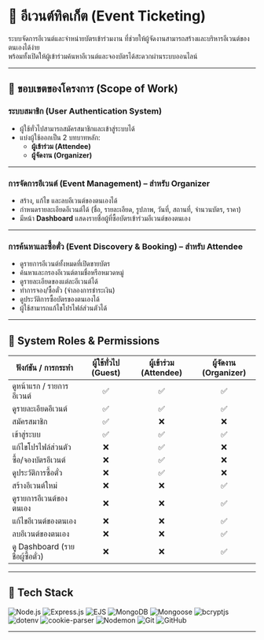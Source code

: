 # 🎫 อีเวนต์ทิคเก็ต (Event Ticketing)

ระบบจัดการอีเวนต์และจำหน่ายบัตรเข้าร่วมงาน ที่ช่วยให้ผู้จัดงานสามารถสร้างและบริหารอีเวนต์ของตนเองได้ง่าย  
พร้อมทั้งเปิดให้ผู้เข้าร่วมค้นหาอีเวนต์และจองบัตรได้สะดวกผ่านระบบออนไลน์

---

## 🧭 ขอบเขตของโครงการ (Scope of Work)

### ระบบสมาชิก (User Authentication System)
- ผู้ใช้ทั่วไปสามารถสมัครสมาชิกและเข้าสู่ระบบได้
- แบ่งผู้ใช้ออกเป็น 2 บทบาทหลัก:
  - **ผู้เข้าร่วม (Attendee)**  
  - **ผู้จัดงาน (Organizer)**

---

### การจัดการอีเวนต์ (Event Management) – สำหรับ Organizer
- สร้าง, แก้ไข และลบอีเวนต์ของตนเองได้
- กำหนดรายละเอียดอีเวนต์ได้ (ชื่อ, รายละเอียด, รูปภาพ, วันที่, สถานที่, จำนวนบัตร, ราคา)
- มีหน้า **Dashboard** แสดงรายชื่อผู้ที่ซื้อบัตรเข้าร่วมอีเวนต์ของตนเอง

---

### การค้นหาและซื้อตั๋ว (Event Discovery & Booking) – สำหรับ Attendee
- ดูรายการอีเวนต์ทั้งหมดที่เปิดขายบัตร
- ค้นหาและกรองอีเวนต์ตามชื่อหรือหมวดหมู่
- ดูรายละเอียดของแต่ละอีเวนต์ได้
- ทำการจอง/ซื้อตั๋ว (จำลองการชำระเงิน)
- ดูประวัติการซื้อบัตรของตนเองได้
- ผู้ใช้สามารถแก้ไขโปรไฟล์ส่วนตัวได้

---

## 🔐 System Roles & Permissions

| ฟังก์ชัน / การกระทำ | ผู้ใช้ทั่วไป (Guest) | ผู้เข้าร่วม (Attendee) | ผู้จัดงาน (Organizer) |
|----------------------|:--------------------:|:-----------------------:|:----------------------:|
| ดูหน้าแรก / รายการอีเวนต์ | ✅ | ✅ | ✅ |
| ดูรายละเอียดอีเวนต์ | ✅ | ✅ | ✅ |
| สมัครสมาชิก | ✅ | ❌ | ❌ |
| เข้าสู่ระบบ | ✅ | ✅ | ✅ |
| แก้ไขโปรไฟล์ส่วนตัว | ❌ | ✅ | ❌ |
| ซื้อ/จองบัตรอีเวนต์ | ❌ | ✅ | ❌ |
| ดูประวัติการซื้อตั๋ว | ❌ | ✅ | ❌ |
| สร้างอีเวนต์ใหม่ | ❌ | ❌ | ✅ |
| ดูรายการอีเวนต์ของตนเอง | ❌ | ❌ | ✅ |
| แก้ไขอีเวนต์ของตนเอง | ❌ | ❌ | ✅ |
| ลบอีเวนต์ของตนเอง | ❌ | ❌ | ✅ |
| ดู Dashboard (รายชื่อผู้ซื้อตั๋ว) | ❌ | ❌ | ✅ |

---

## 🧩 Tech Stack

![Node.js](https://img.shields.io/badge/Node.js-43853D?style=for-the-badge&logo=node.js&logoColor=white)
![Express.js](https://img.shields.io/badge/Express.js-9C9C9C?style=for-the-badge&logo=express&logoColor=white)
![EJS](https://img.shields.io/badge/EJS-B4CA65?style=for-the-badge&logo=ejs&logoColor=black)
![MongoDB](https://img.shields.io/badge/MongoDB-4EA94B?style=for-the-badge&logo=mongodb&logoColor=white)
![Mongoose](https://img.shields.io/badge/Mongoose-880000?style=for-the-badge&logo=mongoose&logoColor=white)
![bcryptjs](https://img.shields.io/badge/bcryptjs-F7DF1E?style=for-the-badge&logo=javascript&logoColor=black)
![dotenv](https://img.shields.io/badge/dotenv-ECD53F?style=for-the-badge&logo=dotenv&logoColor=black)
![cookie-parser](https://img.shields.io/badge/cookie--parser-000000?style=for-the-badge&logo=node.js&logoColor=white)
![Nodemon](https://img.shields.io/badge/Nodemon-76D04B?style=for-the-badge&logo=nodemon&logoColor=black)
![Git](https://img.shields.io/badge/Git-F05032?style=for-the-badge&logo=git&logoColor=white)
![GitHub](https://img.shields.io/badge/GitHub-181717?style=for-the-badge&logo=github&logoColor=white)

---
